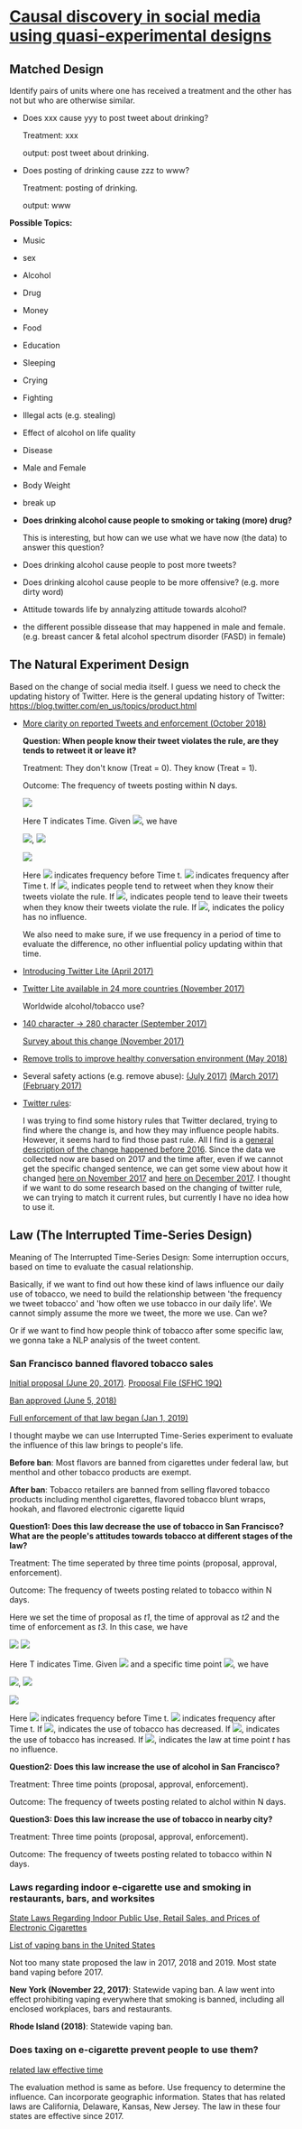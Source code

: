 # [Causal discovery in social media using quasi-experimental designs](https://dl.acm.org/citation.cfm?id=1964859)

## Matched Design
Identify pairs of units where one has received a treatment and the other has not but who are otherwise similar.

- Does xxx cause yyy to post tweet about drinking?

  Treatment: xxx

  output: post tweet about drinking.

- Does posting of drinking cause zzz to www?

  Treatment: posting of drinking.

  output: www
  
**Possible Topics:** 
  - Music
  - sex
  - Alcohol
  - Drug
  - Money
  - Food
  - Education
  - Sleeping
  - Crying
  - Fighting
  - Illegal acts (e.g. stealing)
  - Effect of alcohol on life quality
  - Disease
  - Male and Female
  - Body Weight
  - break up
  - **Does drinking alcohol cause people to smoking or taking (more) drug?**
  
    This is interesting, but how can we use what we have now (the data) to answer this question?
  - Does drinking alcohol cause people to post more tweets?
  - Does drinking alcohol cause people to be more offensive? (e.g. more dirty word)
  - Attitude towards life by annalyzing attitude towards alcohol?
  - the different possible dissease that may happened in male and female. (e.g. breast cancer & fetal alcohol spectrum disorder (FASD) in female) 

## The Natural Experiment Design
Based on the change of social media itself. I guess we need to check the updating history of Twitter. Here is the general updating history of Twitter: https://blog.twitter.com/en_us/topics/product.html

- [More clarity on reported Tweets and enforcement (October 2018)](https://blog.twitter.com/en_us/topics/product/2018/more-clarity-on-reported-tweets-and-enforcement.html)
    
  **Question: When people know their tweet violates the rule, are they tends to retweet it or leave it?**
  
  Treatment: They don't know (Treat = 0). They know (Treat = 1). 
  
  Outcome: The frequency of tweets posting within N days. 

  ![](http://latex.codecogs.com/gif.latex?T<t,Treat\=0;T\\geq{t},Treat\=1)

  Here T indicates Time. Given ![](http://latex.codecogs.com/gif.latex?N\\in\\{1,3,5,10,15,20,25,30\\}), we have
    
  ![](http://latex.codecogs.com/gif.latex?freq_{before}\=\\frac{\\sum_{i\=t-N}^{t}num_i(posting)}{N}),  ![](http://latex.codecogs.com/gif.latex?freq_{after}\=\\frac{\\sum_{i\=t}^{t+N}num_i(posting)}{N})
  

  ![](http://latex.codecogs.com/gif.latex?diff\=freq_{before}-freq_{after})

  Here ![](http://latex.codecogs.com/gif.latex?freq_{before}) indicates frequency before Time t. ![](http://latex.codecogs.com/gif.latex?freq_{after}) indicates frequency after Time t. 
  If ![](http://latex.codecogs.com/gif.latex?diff<0), indicates people tend to retweet when they know their tweets violate the rule. 
  If ![](http://latex.codecogs.com/gif.latex?diff>0), indicates people tend to leave their tweets when they know their tweets violate the rule. 
  If ![](http://latex.codecogs.com/gif.latex?diff\\to0), indicates the policy has no influence. 

  We also need to make sure, if we use frequency in a period of time to evaluate the difference, no other influential policy updating within that time.



- [Introducing Twitter Lite (April 2017)](https://blog.twitter.com/en_us/topics/product/2017/introducing-twitter-lite.html)
- [Twitter Lite available in 24 more countries (November 2017)](https://blog.twitter.com/en_us/topics/product/2017/twitter-lite-in-the-google-play-store-in-24-more-countries.html) 
  
  Worldwide alcohol/tobacco use?

- [140 character -> 280 character (September 2017)](https://blog.twitter.com/official/en_us/topics/product/2017/Giving-you-more-characters-to-express-yourself.html)

  [Survey about this change (November 2017)](https://blog.twitter.com/en_us/topics/product/2017/tweetingmadeeasier.html)

- [Remove trolls to improve healthy conversation environment (May 2018)](https://blog.twitter.com/en_us/topics/product/2018/Serving_Healthy_Conversation.html)

- Several safety actions (e.g. remove abuse):
  [(July 2017)](https://blog.twitter.com/en_us/topics/product/2017/Our-Safety-Work-Results-Update.html)
  [(March 2017)](https://blog.twitter.com/en_us/topics/product/2017/our-latest-update-on-safety.html)
  [(February 2017)](https://blog.twitter.com/en_us/topics/product/2017/an-update-on-safety.html)

- [Twitter rules](https://help.twitter.com/en/rules-and-policies/twitter-rules): 

  I was trying to find some history rules that Twitter declared, trying to find where the change is, and how they may influence people habits. However, it seems hard to find those past rule. All I find is a [general description of the change happened before 2016](https://www.vice.com/en_us/article/z43xw3/the-history-of-twitters-rules). Since the data we collected now are based on 2017 and the time after, even if we cannot get the specific changed sentence, we can get some view about how it changed [here on November 2017](https://blog.twitter.com/en_us/topics/company/2017/Clarifying_The_Twitter_Rules.html) and [here on December 2017](https://blog.twitter.com/en_us/topics/company/2017/safetypoliciesdec2017.html). I thought if we want to do some research based on the changing of twitter rule, we can trying to match it current rules, but currently I have no idea how to use it.



## Law (The Interrupted Time-Series Design)

Meaning of The Interrupted Time-Series Design: Some interruption occurs, based on time to evaluate the casual relationship.

Basically, if we want to find out how these kind of laws influence our daily use of tobacco, we need to build the relationship between 'the frequency we tweet tobacco' and 'how often we use tobacco in our daily life'. We cannot simply assume the more we tweet, the more we use. Can we?

Or if we want to find how people think of tobacco after some specific law, we gonna take a NLP analysis of the tweet content. 

### San Francisco banned flavored tobacco sales
[Initial proposal (June 20, 2017)](https://www.cnn.com/2017/06/22/health/san-francisco-vaping-menthols-ban-bn/index.html). 
[Proposal File (SFHC 19Q)](http://sfelections.sfgov.org/sites/default/files/Documents/candidates/Legal_Text_Repeal_of_Flavored_Tobacco_Products_Ban.pdf)

[Ban approved (June 5, 2018)](https://www.cnbc.com/2018/06/06/san-francisco-approves-ban-on-menthol-cigarettes-and-flavored-e-cigarette-liquids.html)

[Full enforcement of that law began (Jan 1, 2019)](https://www.kalw.org/post/san-francisco-banned-flavored-tobacco-sales-now-what#stream/0)

I thought maybe we can use Interrupted Time-Series experiment to evaluate the influence of this law brings to people's life. 

**Before ban**: Most flavors are banned from cigarettes under federal law, but menthol and other tobacco products are exempt.

**After ban**: Tobacco retailers are banned from selling flavored tobacco products including menthol cigarettes, flavored tobacco blunt wraps, hookah, and flavored electronic cigarette liquid

**Question1: Does this law decrease the use of tobacco in San Francisco? What are the people's attitudes towards tobacco at different stages of the law?**

Treatment: The time seperated by three time points (proposal, approval, enforcement). 

Outcome: The frequency of tweets posting related to tobacco within N days. 


Here we set the time of proposal as *t1*, the time of approval as *t2* and the time of enforcement as *t3*. In this case, we have

![](http://latex.codecogs.com/gif.latex?T<t1,Treat\=0;t1\\leq{T}<t2,Treat\=1;)
![](http://latex.codecogs.com/gif.latex?t2\\leq{T}<t3,Treat\=2;T\\geq{t3},Treat\=3)

Here T indicates Time. Given ![](http://latex.codecogs.com/gif.latex?N\\in\\{1,3,5,10,15,20,25,30\\}) and a specific time point ![](http://latex.codecogs.com/gif.latex?t\\in\\{t1,t2,t3\\}), we have

![](http://latex.codecogs.com/gif.latex?freq_{before_t}\=\\frac{\\sum_{i\=t-N}^{t}num_i(posting)}{N}),  ![](http://latex.codecogs.com/gif.latex?freq_{after_t}\=\\frac{\\sum_{i\=t}^{t+N}num_i(posting)}{N})

![](http://latex.codecogs.com/gif.latex?diff_t\=freq_{before_t}-freq_{after_t})

Here ![](http://latex.codecogs.com/gif.latex?freq_{before_t}) indicates frequency before Time t. ![](http://latex.codecogs.com/gif.latex?freq_{after_t}) indicates frequency after Time t. 
If ![](http://latex.codecogs.com/gif.latex?diff_t<0), indicates the use of tobacco has decreased. 
If ![](http://latex.codecogs.com/gif.latex?diff_t>0), indicates the use of tobacco has increased. 
If ![](http://latex.codecogs.com/gif.latex?diff_t\\to0), indicates the law at time point *t* has no influence. 



**Question2: Does this law increase the use of alcohol in San Francisco?**

Treatment: Three time points (proposal, approval, enforcement). 

Outcome: The frequency of tweets posting related to alchol within N days. 

**Question3: Does this law increase the use of tobacco in nearby city?**

Treatment: Three time points (proposal, approval, enforcement). 

Outcome: The frequency of tweets posting related to tobacco within N days. 


### Laws regarding indoor e-cigarette use and smoking in restaurants, bars, and worksites

[State Laws Regarding Indoor Public Use, Retail Sales, and Prices of Electronic Cigarettes](https://www.cdc.gov/mmwr/volumes/66/wr/mm6649a1.htm)

[List of vaping bans in the United States](https://en.wikipedia.org/wiki/List_of_vaping_bans_in_the_United_States)

Not too many state proposed the law in 2017, 2018 and 2019. Most state band vaping before 2017.

**New York (November 22, 2017)**: Statewide vaping ban. A law went into effect prohibiting vaping everywhere that smoking is banned, including all enclosed workplaces, bars and restaurants.

**Rhode Island (2018)**: Statewide vaping ban.

### Does taxing on e-cigarette prevent people to use them?

[related law effective time](https://publichealthlawcenter.org/sites/default/files/States-with-Laws-Taxing-ECigarettes-March2019.pdf)

The evaluation method is same as before. Use frequency to determine the influence. Can incorporate geographic information. States that has related laws are California, Delaware, Kansas, New Jersey. The law in these four states are effective since 2017.













